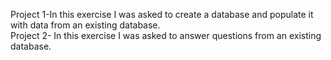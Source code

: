 Project 1-In this exercise I was asked to create a database and populate it with data from an existing database. <br>
Project 2- In this exercise I was asked to answer questions from an existing database.
